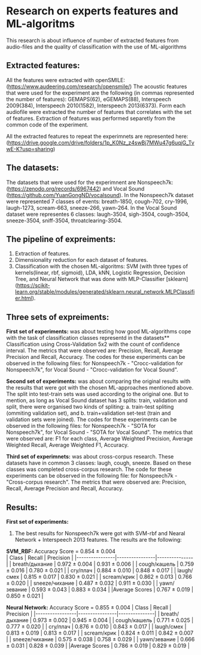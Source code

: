 # Research on experts features and ML-algoritms
This research is about influence of number of extracted features from audio-files and the quality of classification with the use of ML-algorithms

## Extracted features:
All the features were extracted with openSMILE: (https://www.audeering.com/research/opensmile/)
The acoustic features that were used for the experiment are the following (in commas represented the number of features): GEMAPS(62), eGEMAPS(88), Interspeech 2009(384), Interspeech 2010(1582), Interspeech 2013(6373).
Form each audiofile were extracted the number of features that correlates with the set of features. Extraction of features was performed separetly from the common code of the experiment.

All the extracted features to repeat the experimnets are represented here: (https://drive.google.com/drive/folders/1p_K0Nz_z4swBj7MWu47g6uqjG_TvwE-K?usp=sharing)

## The datasets:
The datasets that were used for the experimnent are Nonspeech7k: (https://zenodo.org/records/6967442) and Vocal Sound (https://github.com/YuanGongND/vocalsound). 
In the Nonspeech7k dataset were represented 7 classes of events: breath-1850, cough-702, cry-1996, laugh-1273, scream-663, sneeze-266, yawn-264.
In the Vocal Sound dataset were representes 6 classes: laugh-3504, sigh-3504, cough-3504, sneeze-3504, sniff-3504, throatclearing-3504.

## The pipeline of expreiments:
1) Extraction of features.
2) Dimensionality reduction for each dataset of features.
3) Classification with the chosen ML-algoritms: SVM (with three types of kernels(linear, rbf, sigmoid), LDA, kNN, Logistic Regression, Decision Tree, and Neural Network that was done with MLP-Classifier [sklearn] (https://scikit-learn.org/stable/modules/generated/sklearn.neural_network.MLPClassifier.html).

## Three sets of expreiments:
**First set of experiments:** 
was about testing how good ML-algorithms cope with the task of classification classes representd in the datasets**
Classification using Cross-Validation 5x2 with the count of confidence interval.
The metrics that were observed are: Precision, Recall, Average Precision and Recall, Accuracy.
The codes for these experiments can be observed in the following files: for Nonspeech7k - "Crocc-validation for Nonspeech7k", for Vocal Sound - "Crocc-validation for Vocal Sound".

**Second set of experiments:** 
was about comparing the original results with the results that were got with the chosen ML-approaches mentioned above. The split into test-train sets was used according to the original one. But to mention, as long as Vocal Sound dataset has 3 splits: train, validation and split, there were organised two kinds of spliting: a. train-test spliting (ommiting validation set), and b. train+validation set-test (train and validation sets were joined).
The codes for these experiments can be observed in the following files: for Nonspeech7k - "SOTA for Nonspeech7k", for Vocal Sound - "SOTA for Vocal Sound".
The metrics that were observed are: F1 for each class, Average Weighted Precision, Average Weighted Recall, Average Weighted F1, Accuracy.

**Third set of experimnets:**
was about cross-corpus research. These datasets have in common 3 classes: laugh, cough, sneeze. Based on these classes was completed cross-corpus research.
The code for these experiments can be observed in the following file: for Nonspeech7k - "Cross-corpus research".
The metrics that were observed are: Precision, Recall, Average Precision and Recall, Accuracy.

## Results:
**First set of experiments:** 
1) The best results for Nonspeech7k were got with SVM-rbf and Nearal Network + Interspeech 2013 features. The results are the following:

**SVM_RBF:**
Accuracy Score = 0.854 ± 0.004   
|  Class         | Recall         | Precision     |
|----------------|----------------|---------------|
| breath/дыхание |  0.972 ± 0.004 | 0.931 ± 0.006 |
| cough/кашель   |  0.759 ± 0.016 | 0.780 ± 0.021 |
| cry/плач       |  0.884 ± 0.010 | 0.848 ± 0.017 |
| laugh/смех     |  0.815 ± 0.017 | 0.830 ± 0.021 |
| scream/крик    |  0.862 ± 0.013 | 0.766 ± 0.020 |
| sneeze/чихание |  0.487 ± 0.032 | 0.911 ± 0.030 |
| yawn/зевание   |  0.593 ± 0.043 | 0.883 ± 0.034 |
|Average Scores  |  0.767 ± 0.019 | 0.850 ± 0.021 |

       

**Neural Network:**
Accuracy Score = 0.855 ± 0.004 
|  Class          | Recall         | Precision     |
|-----------------|----------------|---------------|
| breath/дыхание  |  0.973 ± 0.002 | 0.945 ± 0.004 |
| cough/кашель    |  0.771 ± 0.025 | 0.777 ± 0.020 |
| cry/плач        |  0.876 ± 0.010 | 0.843 ± 0.017 |
| laugh/смех      |  0.813 ± 0.019 | 0.813 ± 0.017 |
| scream/крик     |  0.824 ± 0.011 | 0.842 ± 0.007 |
| sneeze/чихание  |  0.575 ± 0.038 | 0.758 ± 0.029 |
| yawn/зевание    |  0.666 ± 0.031 | 0.828 ± 0.039 |
|Average Scores   |  0.786 ± 0.019 | 0.829 ± 0.019 |

                    



